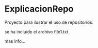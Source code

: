 # ExplicacionRepo

Proyecto para ilustrar el uso de repositorios.

se ha incluido el archivo file1.txt

mas info...

